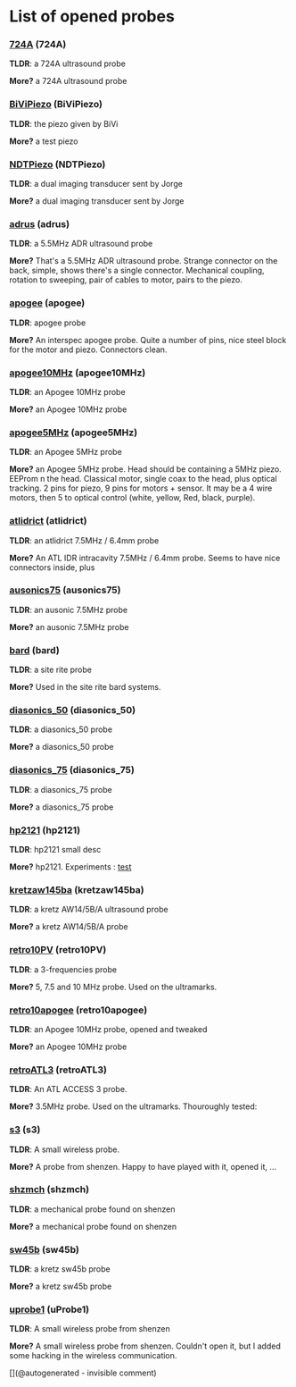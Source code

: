 # List of opened probes

### [724A](/include/probes/auto/724A.md) (724A)

__TLDR__: a 724A ultrasound probe

__More?__ a 724A ultrasound probe

### [BiViPiezo](/include/probes/auto/BiViPiezo.md) (BiViPiezo)

__TLDR__: the piezo given by BiVi

__More?__ a test piezo

### [NDTPiezo](/include/probes/auto/NDTPiezo.md) (NDTPiezo)

__TLDR__: a dual imaging transducer sent by Jorge

__More?__ a dual imaging transducer sent by Jorge

### [adrus](/include/probes/auto/adrus.md) (adrus)

__TLDR__: a 5.5MHz ADR ultrasound probe

__More?__ That's a 5.5MHz ADR ultrasound probe. Strange connector on the back, simple, shows there's a single connector. Mechanical coupling, rotation to sweeping, pair of cables to motor, pairs to the piezo.

### [apogee](/include/probes/auto/apogee.md) (apogee)

__TLDR__: apogee probe

__More?__ An interspec apogee probe. Quite a number of pins, nice steel block for the motor and piezo. Connectors clean.

### [apogee10MHz](/include/probes/auto/apogee10MHz.md) (apogee10MHz)

__TLDR__: an Apogee 10MHz probe

__More?__ an Apogee 10MHz probe

### [apogee5MHz](/include/probes/auto/apogee5MHz.md) (apogee5MHz)

__TLDR__: an Apogee 5MHz probe

__More?__ an Apogee 5MHz probe. Head should be containing a 5MHz piezo. EEProm n the head. Classical motor, single coax to the head, plus optical tracking. 2 pins for piezo, 9 pins for motors + sensor. It may be a 4 wire motors, then 5 to optical control (white, yellow, Red, black, purple).

### [atlidrict](/include/probes/auto/atlidrict.md) (atlidrict)

__TLDR__: an atlidrict 7.5MHz / 6.4mm probe

__More?__ An ATL IDR intracavity 7.5MHz / 6.4mm probe. Seems to have nice connectors inside, plus

### [ausonics75](/include/probes/auto/ausonics75.md) (ausonics75)

__TLDR__: an ausonic 7.5MHz probe

__More?__ an ausonic 7.5MHz probe

### [bard](/include/probes/auto/bard.md) (bard)

__TLDR__: a site rite probe

__More?__ Used in the site rite bard systems.

### [diasonics_50](/include/probes/auto/diasonics_50.md) (diasonics_50)

__TLDR__:  a diasonics_50 probe

__More?__  a diasonics_50 probe

### [diasonics_75](/include/probes/auto/diasonics_75.md) (diasonics_75)

__TLDR__:  a diasonics_75 probe

__More?__  a diasonics_75 probe

### [hp2121](/include/probes/auto/hp2121.md) (hp2121)

__TLDR__: hp2121 small desc

__More?__  hp2121. Experiments : [test](/include/experiments/auto/20181013a.md)

### [kretzaw145ba](/include/probes/auto/kretzaw145ba.md) (kretzaw145ba)

__TLDR__: a kretz AW14/5B/A ultrasound probe

__More?__ a kretz AW14/5B/A probe

### [retro10PV](/include/probes/auto/retro10PV.md) (retro10PV)

__TLDR__: a 3-frequencies probe

__More?__ 5, 7.5 and 10 MHz probe. Used on the ultramarks.

### [retro10apogee](/include/probes/auto/retro10apogee.md) (retro10apogee)

__TLDR__: an Apogee 10MHz probe, opened and tweaked

__More?__ an Apogee 10MHz probe

### [retroATL3](/include/probes/auto/retroATL3.md) (retroATL3)

__TLDR__: An ATL ACCESS 3 probe.

__More?__ 3.5MHz probe. Used on the ultramarks. Thouroughly tested:

### [s3](/include/probes/auto/s3.md) (s3)

__TLDR__: A small wireless probe.

__More?__ A probe from shenzen. Happy to have played with it, opened it, ...

### [shzmch](/include/probes/auto/shzmch.md) (shzmch)

__TLDR__: a mechanical probe found on shenzen

__More?__ a mechanical probe found on shenzen

### [sw45b](/include/probes/auto/sw45b.md) (sw45b)

__TLDR__:  a kretz sw45b probe

__More?__  a kretz sw45b probe

### [uprobe1](/include/probes/auto/uProbe1.md) (uProbe1)

__TLDR__: A small wireless probe from shenzen

__More?__ A small wireless probe from shenzen. Couldn't open it, but I added some hacking in the wireless communication.



[](@autogenerated - invisible comment)